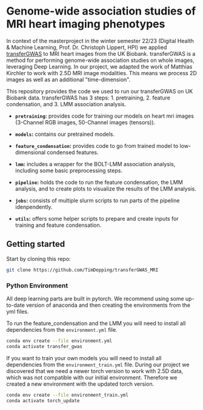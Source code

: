 # Genome-wide association studies of MRI heart imaging phenotypes
In context of the masterproject in the winter semester 22/23 (Digital Health & Machine Learning, Prof. Dr. Christoph Lippert, HPI) we applied [transferGWAS](https://github.com/mkirchler/transferGWAS) to MRI heart images from the UK Biobank. transferGWAS is a method for performing genome-wide association studies on whole images, leveraging Deep Learning. In our project, we adapted the work of Matthias Kirchler to work with 2.5D MRI image modalities. This means we process 2D images as well as an additional "time-dimension". 

This repository provides the code we used to run our transferGWAS on UK Biobank data. transferGWAS has 3 steps: 1. pretraining, 2. feature condensation, and 3. LMM association analysis. 

* **`pretraining`:** provides code for training our models on heart mri images (3-Channel RGB images, 50-Channel images (tensors)).

* **`models`:** contains our pretrained models.

* **`feature_condensation`:** provides code to go from trained model to low-dimensional condensed features.

* **`lmm`:** includes a wrapper for the BOLT-LMM association analysis, including some basic preprocessing steps.

* **`pipeline`:** holds the code to run the feature condensation, the LMM analysis, and to create plots to visualize the results of the LMM analysis.

* **`jobs`:** consists of multiple slurm scripts to run parts of the pipeline idenpendently.

* **`utils`:** offers some helper scripts to prepare and create inputs for training and feature condensation.

## Getting started
Start by cloning this repo:
```bash
git clone https://github.com/TimDepping/transferGWAS_MRI
```

### Python Environment
All deep learning parts are built in pytorch. We recommend using some up-to-date version of anaconda and then creating the environments from the yml files.

To run the feature_condensation and the LMM you will need to install all dependencies from the `environment.yml` file.

```bash
conda env create --file environment.yml
conda activate transfer_gwas
```

If you want to train your own models you will need to install all dependencies from the `environment_train.yml` file.
During our project we discovered that we need a newer torch version to work with 2.5D data, which was not compatible with our initial environment. Therefore we created a new environment with the updated torch version.

```bash
conda env create --file environment_train.yml
conda activate torch_update
```
